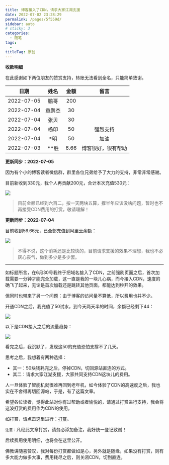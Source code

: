 ```yaml
---
title: 博客接入了CDN，请求大家江湖支援
date: 2022-07-02 23:28:29
permalink: /pages/5f559d/
sidebar: auto
# sticky: 3
categories:
  - 随笔
tags:
  -
titleTag: 原创
---
```


**收款明细**

在此感谢如下两位朋友的赞赏支持，转账无法看到全名，只能简单致谢。

|    日期    |  姓名  | 金额 |        留言        |
| :--------: | :----: | :--: | :----------------: |
| 2022-07-05 |  鹏哥  | 200  |                    |
| 2022-07-04 | 章鹏杰 |  30  |                    |
| 2022-07-04 |  张贝  |  30  |                    |
| 2022-07-04 |  杨印  |  50  |      强烈支持      |
| 2022-07-04 |  *明   |  50  |        加油        |
| 2022-07-03 |  **胜  | 6.66 | 博客很好，很有帮助 |

**更新同步：2022-07-05**

因为有个小的博客读者微信群，群里各位兄弟给予了大力的支持，非常非常感谢。

目前新收到330元，我个人再贡献200元，合计本次充值530元：

![](http://t.eryajf.net/imgs/2022/07/d520bd101fb57b91.png)

> 目前金额已经到六百二，按一天两块五算，撑半年应该没啥问题，暂时也不再接受CDN费用的打赏，敬请理解！

**更新同步：2022-07-04**

目前收到56.66元，已全部充值到阿里云余额：

![](http://t.eryajf.net/imgs/2022/07/2e2e9cc37a0ee056.png)

> 不得不说，这个消耗还是比较快的，目前请求支援的效果不理想，我也不必灰心丧气，做到多少是多少罢。

------

如标题所言，在6月30号我终于把域名接入了CDN，之前强刷页面之后，首次加载需要一分钟才能完全加载，这一直是我的一块儿心病，而今接入CDN，速度的确飞了起来，无论是首次加载还是跳转其他页面，都能达到秒开的效果。

但同时也带来了另一个问题：由于博客的访问量不算低，所以费用也并不少。

开通CDN之后，我充值了50试水，到今天两天半的时间，余额已经剩下44：

![](http://t.eryajf.net/imgs/2022/07/9623d5e54fc3879e.png)

以下是CDN接入之后的流量趋势：

![](http://t.eryajf.net/imgs/2022/07/4980818ef75898ed.png)

看完之后，我沉默了，发现这50的充值恐怕支撑不了几天。

思考之后，我想着有两种选择：

- 其一：50块钱耗完之后，停掉CDN，切回源站直连的方式。
- 其二：请求大家江湖支援，大家共同支持CDN这块儿的费用。

人一旦体验了智能机就很难再回到老年机，如今体验了CDN的高速度之后，我也实在不舍得再切回源站，于是，有了这篇文章。

希望各位读者，觉得此站对你有过帮助或者愉悦的，请通过打赏进行支持，我会将这波打赏的费用作为CDN的使用。

如打赏，请点击这里进行：[打赏](https://wiki.eryajf.net/reward/)。

`注意：`凡经此文章打赏，请务必添加备注，我好统一登记致谢！

后续费用使用明细，也将会在这里公开。

佛教讲随喜赞叹，我对每份打赏都做如是心，另外就是随缘，如果没有打赏，则有多大能力做多大事，费用耗尽之后，则关闭CDN，切到直连。
